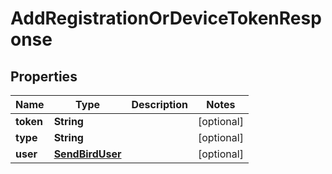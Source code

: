 

# AddRegistrationOrDeviceTokenResponse


## Properties

Name | Type | Description | Notes
------------ | ------------- | ------------- | -------------
**token** | **String** |  |  [optional]
**type** | **String** |  |  [optional]
**user** | [**SendBirdUser**](SendBirdUser.md) |  |  [optional]



